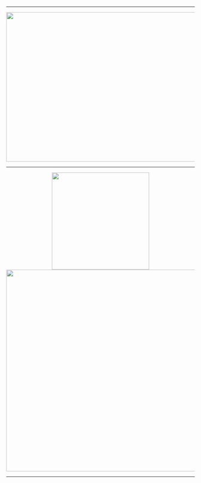 
---

<p align=center><img src="https://i.imgur.com/RXUtdRY.gif" width="700" height="400"></p>

---

<div align=center>
  <img src="https://github-readme-stats.vercel.app/api/top-langs/?username=Johnypier&langs_count=8&theme=github_dark&hide_border=true" width="260" />
  <img src="https://github-readme-stats.vercel.app/api?username=Johnypier&show_icons=true&theme=github_dark&hide_border=true" width="540"/>
</div>

---
